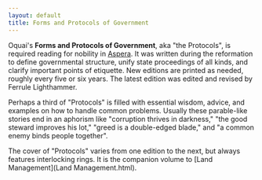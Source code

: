 ```yaml
---
layout: default
title: Forms and Protocols of Government
---
```


Oquai's **Forms and Protocols of Government**, aka "the Protocols", is required reading for nobility in [Aspera](Aspera.html).  It was written during the reformation to define governmental structure, unify state proceedings of all kinds, and clarify important points of etiquette.  New editions are printed as needed, roughly every five or six years.  The latest edition was edited and revised by Ferrule Lighthammer.

Perhaps a third of "Protocols" is filled with essential wisdom, advice, and examples on how to handle common problems.  Usually these parable-like stories end in an aphorism like "corruption thrives in darkness," "the good steward improves his lot," "greed is a double-edged blade," and "a common enemy binds people together".

The cover of "Protocols" varies from one edition to the next, but always features interlocking rings.  It is the companion volume to [Land Management](Land Management.html).
